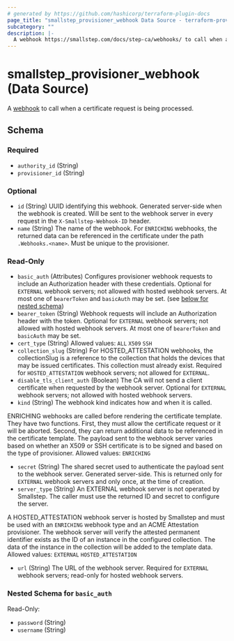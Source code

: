 ```yaml
---
# generated by https://github.com/hashicorp/terraform-plugin-docs
page_title: "smallstep_provisioner_webhook Data Source - terraform-provider-smallstep"
subcategory: ""
description: |-
  A webhook https://smallstep.com/docs/step-ca/webhooks/ to call when a certificate request is being processed.
---
```


# smallstep_provisioner_webhook (Data Source)

A [webhook](https://smallstep.com/docs/step-ca/webhooks/) to call when a certificate request is being processed.



<!-- schema generated by tfplugindocs -->
## Schema

### Required

- `authority_id` (String)
- `provisioner_id` (String)

### Optional

- `id` (String) UUID identifying this webhook. Generated server-side when the webhook is created. Will be sent to the webhook server in every request in the `X-Smallstep-Webhook-ID` header.
- `name` (String) The name of the webhook. For `ENRICHING` webhooks, the returned data can be referenced in the certificate under the path `.Webhooks.<name>`. Must be unique to the provisioner.

### Read-Only

- `basic_auth` (Attributes) Configures provisioner webhook requests to include an Authorization header with these credentials. Optional for `EXTERNAL` webhook servers; not allowed with hosted webhook servers. At most one of `bearerToken` and `basicAuth` may be set. (see [below for nested schema](#nestedatt--basic_auth))
- `bearer_token` (String) Webhook requests will include an Authorization header with the token. Optional for `EXTERNAL` webhook servers; not allowed with hosted webhook servers. At most one of `bearerToken` and `basicAuth` may be set.
- `cert_type` (String) Allowed values: `ALL` `X509` `SSH`
- `collection_slug` (String) For HOSTED_ATTESTATION webhooks, the collectionSlug is a reference to the collection that holds the devices that may be issued certificates. This collection must already exist. Required for `HOSTED_ATTESTATION` webhook servers; not allowed for `EXTERNAL`.
- `disable_tls_client_auth` (Boolean) The CA will not send a client certificate when requested by the webhook server. Optional for `EXTERNAL` webhook servers; not allowed with hosted webhook servers.
- `kind` (String) The webhook kind indicates how and when it is called.

ENRICHING webhooks are called before rendering the certificate template. They have two functions. First, they must allow the certificate request or it will be aborted. Second, they can return additional data to be referenced in the certificate template. The payload sent to the webhook server varies based on whether an X509 or SSH certificate is to be signed and based on the type of provisioner.
 Allowed values: `ENRICHING`
- `secret` (String) The shared secret used to authenticate the payload sent to the webhook server. Generated server-side. This is returned only for `EXTERNAL` webhook servers and only once, at the time of creation.
- `server_type` (String) An EXTERNAL webhook server is not operated by Smallstep. The caller must use the returned ID and secret to configure the server.

A HOSTED_ATTESTATION webhook server is hosted by Smallstep and must be used with an `ENRICHING` webhook type and an ACME Attestation provisioner. The webhook server will verify the attested permanent identifier exists as the ID of an instance in the configured collection. The data of the instance in the collection will be added to the template data.
 Allowed values: `EXTERNAL` `HOSTED_ATTESTATION`
- `url` (String) The URL of the webhook server. Required for `EXTERNAL` webhook servers; read-only for hosted webhook servers.

<a id="nestedatt--basic_auth"></a>
### Nested Schema for `basic_auth`

Read-Only:

- `password` (String)
- `username` (String)


